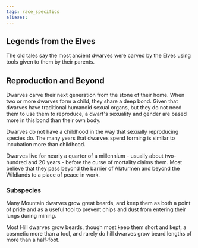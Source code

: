 ```yaml
---
tags: race_specifics
aliases:
---
```

## Legends from the Elves
The old tales say the most ancient dwarves were carved by the Elves using tools given to them by their parents. 

## Reproduction and Beyond
Dwarves carve their next generation from the stone of their home. When two or more dwarves form a child, they share a deep bond. Given that dwarves have traditional humanoid sexual organs, but they do not need them to use them to reproduce, a dwarf's sexuality and gender are based more in this bond than their own body.

Dwarves do not have a childhood in the way that sexually reproducing species do. The many years that dwarves spend forming is similar to incubation more than childhood. 

Dwarves live for nearly a quarter of a millennium - usually about two-hundred and 20 years - before the curse of mortality claims them. Most believe that they pass beyond the barrier of Alaturmen and beyond the Wildlands to a place of peace in work.

### Subspecies
Many Mountain dwarves grow great beards, and keep them as both a point of pride and as a useful tool to prevent chips and dust from entering their lungs during mining.

Most Hill dwarves grow beards, though most keep them short and kept, a cosmetic more than a tool, and rarely do hill dwarves grow beard lengths of more than a half-foot.
